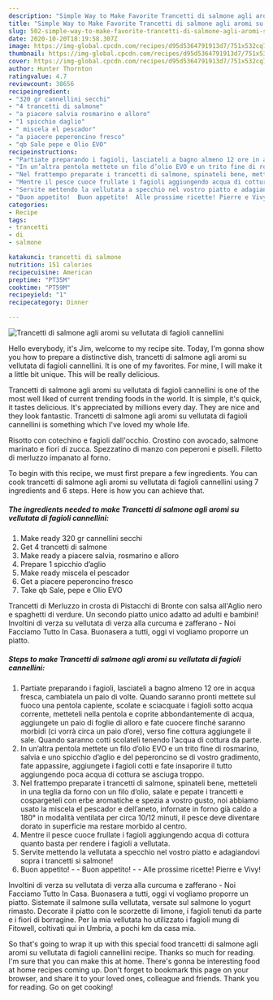 ```yaml
---
description: "Simple Way to Make Favorite Trancetti di salmone agli aromi su vellutata di fagioli cannellini"
title: "Simple Way to Make Favorite Trancetti di salmone agli aromi su vellutata di fagioli cannellini"
slug: 502-simple-way-to-make-favorite-trancetti-di-salmone-agli-aromi-su-vellutata-di-fagioli-cannellini
date: 2020-10-20T18:19:58.307Z
image: https://img-global.cpcdn.com/recipes/d95d5364791913d7/751x532cq70/trancetti-di-salmone-agli-aromi-su-vellutata-di-fagioli-cannellini-recipe-main-photo.jpg
thumbnail: https://img-global.cpcdn.com/recipes/d95d5364791913d7/751x532cq70/trancetti-di-salmone-agli-aromi-su-vellutata-di-fagioli-cannellini-recipe-main-photo.jpg
cover: https://img-global.cpcdn.com/recipes/d95d5364791913d7/751x532cq70/trancetti-di-salmone-agli-aromi-su-vellutata-di-fagioli-cannellini-recipe-main-photo.jpg
author: Hunter Thornton
ratingvalue: 4.7
reviewcount: 38656
recipeingredient:
- "320 gr cannellini secchi"
- "4 trancetti di salmone"
- "a piacere salvia rosmarino e alloro"
- "1 spicchio daglio"
- " miscela el pescador"
- "a piacere peperoncino fresco"
- "qb Sale pepe e Olio EVO"
recipeinstructions:
- "Partiate preparando i fagioli, lasciateli a bagno almeno 12 ore in acqua fresca, cambiatela un paio di volte. Quando saranno pronti mettete sul fuoco una pentola capiente, scolate e sciacquate i fagioli sotto acqua corrente, metteteli nella pentola e coprite abbondantemente di acqua, aggiungete un paio di foglie di alloro e fate cuocere finché saranno morbidi (ci vorrà circa un paio d’ore), verso fine cottura aggiungete il sale. Quando saranno cotti scolateli tenendo l’acqua di cottura da parte."
- "In un’altra pentola mettete un filo d’olio EVO e un trito fine di rosmarino, salvia e uno spicchio d’aglio e del peperoncino se di vostro gradimento, fate appassire, aggiungete i fagioli cotti e fate insaporire il tutto aggiungendo poca acqua di cottura se asciuga troppo."
- "Nel frattempo preparate i trancetti di salmone, spinateli bene, metteteli in una teglia da forno con un filo d’olio, salate e pepate i trancetti e cospargeteli con erbe aromatiche e spezia a vostro gusto, noi abbiamo usato la miscela el pescador e dell’aneto, infornate in forno già caldo a 180° in modalità ventilata per circa 10/12 minuti, il pesce deve diventare dorato in superficie ma restare morbido al centro."
- "Mentre il pesce cuoce frullate i fagioli aggiungendo acqua di cottura quanto basta per rendere i fagioli a vellutata."
- "Servite mettendo la vellutata a specchio nel vostro piatto e adagiandovi sopra i trancetti si salmone!"
- "Buon appetito!  Buon appetito!  Alle prossime ricette! Pierre e Vivy!"
categories:
- Recipe
tags:
- trancetti
- di
- salmone

katakunci: trancetti di salmone 
nutrition: 151 calories
recipecuisine: American
preptime: "PT35M"
cooktime: "PT59M"
recipeyield: "1"
recipecategory: Dinner

---
```



![Trancetti di salmone agli aromi su vellutata di fagioli cannellini](https://img-global.cpcdn.com/recipes/d95d5364791913d7/751x532cq70/trancetti-di-salmone-agli-aromi-su-vellutata-di-fagioli-cannellini-recipe-main-photo.jpg)

Hello everybody, it's Jim, welcome to my recipe site. Today, I'm gonna show you how to prepare a distinctive dish, trancetti di salmone agli aromi su vellutata di fagioli cannellini. It is one of my favorites. For mine, I will make it a little bit unique. This will be really delicious.

Trancetti di salmone agli aromi su vellutata di fagioli cannellini is one of the most well liked of current trending foods in the world. It is simple, it's quick, it tastes delicious. It's appreciated by millions every day. They are nice and they look fantastic. Trancetti di salmone agli aromi su vellutata di fagioli cannellini is something which I've loved my whole life.

Risotto con cotechino e fagioli dall&#39;occhio. Crostino con avocado, salmone marinato e fiori di zucca. Spezzatino di manzo con peperoni e piselli. Filetto di merluzzo impanato al forno.


To begin with this recipe, we must first prepare a few ingredients. You can cook trancetti di salmone agli aromi su vellutata di fagioli cannellini using 7 ingredients and 6 steps. Here is how you can achieve that.

<!--inarticleads1-->

##### The ingredients needed to make Trancetti di salmone agli aromi su vellutata di fagioli cannellini:

1. Make ready 320 gr cannellini secchi
1. Get 4 trancetti di salmone
1. Make ready a piacere salvia, rosmarino e alloro
1. Prepare 1 spicchio d’aglio
1. Make ready  miscela el pescador
1. Get a piacere peperoncino fresco
1. Take qb Sale, pepe e Olio EVO


Trancetti di Merluzzo in crosta di Pistacchi di Bronte con salsa all&#39;Aglio nero e spaghetti di verdure. Un secondo piatto unico adatto ad adulti e bambini! Involtini di verza su vellutata di verza alla curcuma e zafferano - Noi Facciamo Tutto In Casa. Buonasera a tutti, oggi vi vogliamo proporre un piatto. 

<!--inarticleads2-->

##### Steps to make Trancetti di salmone agli aromi su vellutata di fagioli cannellini:

1. Partiate preparando i fagioli, lasciateli a bagno almeno 12 ore in acqua fresca, cambiatela un paio di volte. Quando saranno pronti mettete sul fuoco una pentola capiente, scolate e sciacquate i fagioli sotto acqua corrente, metteteli nella pentola e coprite abbondantemente di acqua, aggiungete un paio di foglie di alloro e fate cuocere finché saranno morbidi (ci vorrà circa un paio d’ore), verso fine cottura aggiungete il sale. Quando saranno cotti scolateli tenendo l’acqua di cottura da parte.
1. In un’altra pentola mettete un filo d’olio EVO e un trito fine di rosmarino, salvia e uno spicchio d’aglio e del peperoncino se di vostro gradimento, fate appassire, aggiungete i fagioli cotti e fate insaporire il tutto aggiungendo poca acqua di cottura se asciuga troppo.
1. Nel frattempo preparate i trancetti di salmone, spinateli bene, metteteli in una teglia da forno con un filo d’olio, salate e pepate i trancetti e cospargeteli con erbe aromatiche e spezia a vostro gusto, noi abbiamo usato la miscela el pescador e dell’aneto, infornate in forno già caldo a 180° in modalità ventilata per circa 10/12 minuti, il pesce deve diventare dorato in superficie ma restare morbido al centro.
1. Mentre il pesce cuoce frullate i fagioli aggiungendo acqua di cottura quanto basta per rendere i fagioli a vellutata.
1. Servite mettendo la vellutata a specchio nel vostro piatto e adagiandovi sopra i trancetti si salmone!
1. Buon appetito! -  - Buon appetito! -  - Alle prossime ricette! Pierre e Vivy!


Involtini di verza su vellutata di verza alla curcuma e zafferano - Noi Facciamo Tutto In Casa. Buonasera a tutti, oggi vi vogliamo proporre un piatto. Sistemate il salmone sulla vellutata, versate sul salmone lo yogurt rimasto. Decorate il piatto con le scorzette di limone, i fagioli tenuti da parte e i fiori di borragine. Per la mia vellutata ho utilizzato i fagioli mung di Fitowell, coltivati qui in Umbria, a pochi km da casa mia. 

So that's going to wrap it up with this special food trancetti di salmone agli aromi su vellutata di fagioli cannellini recipe. Thanks so much for reading. I'm sure that you can make this at home. There's gonna be interesting food at home recipes coming up. Don't forget to bookmark this page on your browser, and share it to your loved ones, colleague and friends. Thank you for reading. Go on get cooking!
